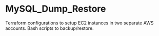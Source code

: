 # MySQL_Dump_Restore
Terraform configurations to setup EC2 instances in two separate AWS accounts.  Bash scripts to backup/restore.

